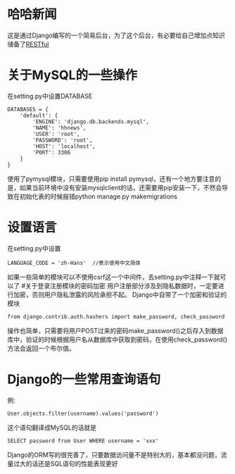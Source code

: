 # 哈哈新闻
这是通过Django编写的一个简易后台，为了这个后台，有必要给自己增加点知识储备了[RESTful](http://www.ruanyifeng.com/blog/2011/09/restful)
# 关于MySQL的一些操作
在setting.py中设置DATABASE
```
DATABASES = {
    'default': {
        'ENGINE': 'django.db.backends.mysql',
        'NAME': 'hhnews',
        'USER': 'root',
        'PASSWORD': 'root',
        'HOST': 'localhost',
        'PORT': 3306
    }
}
```
使用了pymysql模块，只需要使用pip install pymysql，还有一个地方要注意的是，如果当前环境中没有安装mysqlclient的话，还需要用pip安装一下，不然会导致在初始化表的时候报错python manage.py makemigrations
# 设置语言
在setting.py中设置
```
LANGUAGE_CODE = 'zh-Hans'  //表示使用中文简体

```
如果一些简单的模块可以不使用csrf这一个中间件，去setting.py中注释一下就可以了
#关于登录注册模块的密码加密
用户注册部分涉及到隐私数据时，一定要进行加密，否则用户隐私泄露的风险承担不起。
Django中自带了一个加密和验证的模块
```
from django.contrib.auth.hashers import make_password, check_password
```
操作也简单，只需要将用户POST过来的密码make_password()之后存入到数据库中，验证的时候根据用户名从数据库中获取到密码，在使用check_password()方法会返回一个布尔值。

# Django的一些常用查询语句
例:
```
User.objects.filter(username).values('password')
```
这个语句翻译成MySQL的话就是
```
SELECT password from User WHERE username = 'xxx'
```
Django的ORM写的很完善了，只要数据访问量不是特别大的，基本都没问题，流量过大的话还是SQL语句的性能表现更好